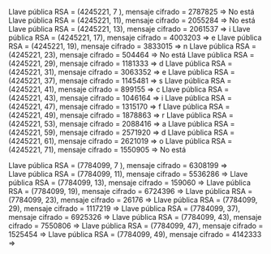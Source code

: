 Llave pública RSA = (4245221, 7 ), mensaje cifrado = 2787825 => No está
Llave pública RSA = (4245221, 11), mensaje cifrado = 2055284 => No está
Llave pública RSA = (4245221, 13), mensaje cifrado = 2061537 => i
Llave pública RSA = (4245221, 17), mensaje cifrado = 4003203 => e
Llave pública RSA = (4245221, 19), mensaje cifrado = 3833015 => n
Llave pública RSA = (4245221, 23), mensaje cifrado = 504464  => No está
Llave pública RSA = (4245221, 29), mensaje cifrado = 1181333 => d
Llave pública RSA = (4245221, 31), mensaje cifrado = 3063352 => e
Llave pública RSA = (4245221, 37), mensaje cifrado = 1145481 => s
Llave pública RSA = (4245221, 41), mensaje cifrado = 899155  => c
Llave pública RSA = (4245221, 43), mensaje cifrado = 1046164 => i
Llave pública RSA = (4245221, 47), mensaje cifrado = 1315170 => f
Llave pública RSA = (4245221, 49), mensaje cifrado = 1878863 => r
Llave pública RSA = (4245221, 53), mensaje cifrado = 2088416 => a
Llave pública RSA = (4245221, 59), mensaje cifrado = 2571920 => d
Llave pública RSA = (4245221, 61), mensaje cifrado = 2621019 => o
Llave pública RSA = (4245221, 71), mensaje cifrado = 1550905 => No está




Llave pública RSA = (7784099, 7 ), mensaje cifrado = 6308199 =>  
Llave pública RSA = (7784099, 11), mensaje cifrado = 5536286 => 
Llave pública RSA = (7784099, 13), mensaje cifrado =  159060 => 
Llave pública RSA = (7784099, 19), mensaje cifrado = 6724396 => 
Llave pública RSA = (7784099, 23), mensaje cifrado =   26176 => 
Llave pública RSA = (7784099, 29), mensaje cifrado = 1117219 => 
Llave pública RSA = (7784099, 37), mensaje cifrado = 6925326 => 
Llave pública RSA = (7784099, 43), mensaje cifrado = 7550806 => 
Llave pública RSA = (7784099, 47), mensaje cifrado = 1525454 => 
Llave pública RSA = (7784099, 49), mensaje cifrado = 4142333 => 